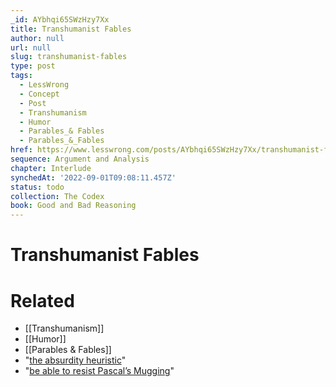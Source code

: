 ```yaml
---
_id: AYbhqi65SWzHzy7Xx
title: Transhumanist Fables
author: null
url: null
slug: transhumanist-fables
type: post
tags:
  - LessWrong
  - Concept
  - Post
  - Transhumanism
  - Humor
  - Parables_& Fables
  - Parables_&_Fables
href: https://www.lesswrong.com/posts/AYbhqi65SWzHzy7Xx/transhumanist-fables
sequence: Argument and Analysis
chapter: Interlude
synchedAt: '2022-09-01T09:08:11.457Z'
status: todo
collection: The Codex
book: Good and Bad Reasoning
---
```


# Transhumanist Fables


# Related

- [[Transhumanism]]
- [[Humor]]
- [[Parables & Fables]]
- "[the absurdity heuristic](http://wiki.lesswrong.com/wiki/Absurdity_heuristic)"
- "[be able to resist Pascal’s Mugging](http://wiki.lesswrong.com/wiki/Pascal%27s_mugging)"